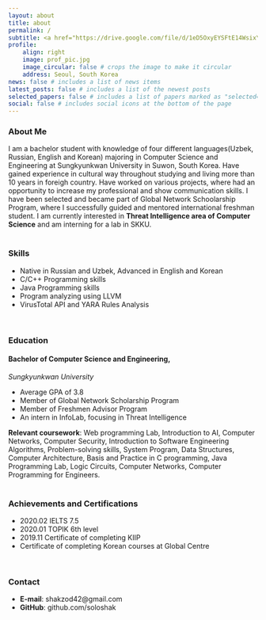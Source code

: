 ```yaml
---
layout: about
title: about
permalink: /
subtitle: <a href="https://drive.google.com/file/d/1eD5OxyEYSFtE14WsixYs9w424v5KB0SC/view"> One-page Resume </a>
profile:
    align: right
    image: prof_pic.jpg
    image_circular: false # crops the image to make it circular
    address: Seoul, South Korea
news: false # includes a list of news items
latest_posts: false # includes a list of the newest posts
selected_papers: false # includes a list of papers marked as "selected={true}"
social: false # includes social icons at the bottom of the page
---
```


<h3 class="font-weight-bold">About Me</h3>
I am a bachelor student with knowledge of four different languages(Uzbek, Russian, English and Korean) majoring in Computer Science and Engineering at Sungkyunkwan University in Suwon, South Korea. Have gained experience in cultural way throughout studying and living more than 10 years in foreigh country. Have worked on various projects, where had an opportunity to increase my professional and show communication skills. I have been selected and became part of Global Network Schoolarship Program, where I successfully guided and mentored international freshman student. I am currently interested in <strong>Threat Intelligence area of Computer Science</strong> and am interning for a lab in SKKU. <br><br>

<h3 class="font-weight-bold">Skills</h3>
<ul>
  <li>Native in Russian and Uzbek, Advanced in English and Korean</li>
  <li>C/C++ Programming skills</li>
  <li>Java Programming skills</li>
  <li>Program analyzing using LLVM</li>
  <li>VirusTotal API and YARA Rules Analysis</li>
</ul> <br>

<h3 class="font-weight-bold">Education</h3>
<h4>Bachelor of Computer Science and Engineering,</h4>
<i>Sungkyunkwan University</i> <br>
<ul>
  <li>Average GPA of 3.8</li>
  <li>Member of Global Network Scholarship Program</li>
  <li>Member of Freshmen Advisor Program</li>
  <li>An intern in InfoLab, focusing in Threat Intelligence</li>
</ul> 
<strong>Relevant coursework</strong>: Web programming Lab, Introduction to AI, Computer Networks, Computer Security, Introduction to Software Engineering Algorithms, Problem-solving skills, System Program, Data Structures, Computer Architecture, Basis and Practice in C programming, Java Programming Lab, Logic Circuits, Computer Networks, Computer Programming for Engineers. <br><br>

<h3 class="font-weight-bold">Achievements and Certifications</h3>
<ul>
  <li>2020.02 IELTS 7.5</li>
  <li>2020.01 TOPIK 6th level</li>
  <li>2019.11 Certificate of completing KIIP</li>
  <li>Certificate of completing Korean courses at Global Centre</li>
</ul> <br>

<h3 class="font-weight-bold">Contact</h3>
<ul>
  <li><strong>E-mail</strong>: shakzod42@gmail.com </li>
  <li><strong>GitHub</strong>: github.com/soloshak</li>
</ul> <br>
